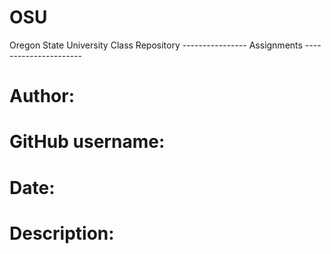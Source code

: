 # OSU
Oregon State University Class Repository
---------------- Assignments ----------------------
# Author: 
# GitHub username: 
# Date:
# Description:
